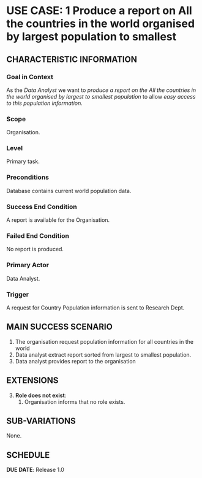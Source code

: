 # USE CASE: 1 Produce a report on All the countries in the world organised by largest population to smallest

## CHARACTERISTIC INFORMATION

### Goal in Context

As the *Data Analyst* we want to *produce a report on the All the countries in the world organised by largest to smallest population* to allow *easy access to this population information.*

### Scope

Organisation.

### Level

Primary task.

### Preconditions

Database contains current world population data.

### Success End Condition

A report is available for the Organisation.

### Failed End Condition

No report is produced.

### Primary Actor

Data Analyst.

### Trigger

A request for Country Population information is sent to Research Dept.

## MAIN SUCCESS SCENARIO

1. The organisation request population information for all countries in the world
2. Data analyst extract report sorted from largest to smallest population.
3. Data analyst provides report to the organisation


## EXTENSIONS

3. **Role does not exist**:
    1. Organisation informs that no role exists.

## SUB-VARIATIONS

None.

## SCHEDULE

**DUE DATE**: Release 1.0
